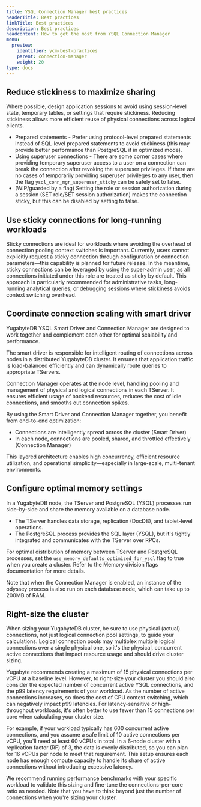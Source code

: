 ```yaml
---
title: YSQL Connection Manager best practices
headerTitle: Best practices
linkTitle: Best practices
description: Best practices
headcontent: How to get the most from YSQL Connection Manager
menu:
  preview:
    identifier: ycm-best-practices
    parent: connection-manager
    weight: 20
type: docs
---
```


## Reduce stickiness to maximize sharing

Where possible, design application sessions to avoid using session-level state, temporary tables, or settings that require stickiness. Reducing stickiness allows more efficient reuse of physical connections across logical clients.

- Prepared statements - Prefer using protocol-level prepared statements instead of SQL-level prepared statements to avoid stickiness (this may provide better performance than PostgreSQL if in optimized mode).
- Using superuser connections - There are some corner cases where providing temporary superuser access to a user on a connection can break the connection after revoking the superuser privileges. If there are no cases of temporarily providing superuser privileges to any user, then the flag `ysql_conn_mgr_superuser_sticky` can be safely set to false.
- (WIP/guarded by a flag) Setting the role or session authorization during a session (SET role/SET session authorization) makes the connection sticky, but this can be disabled by setting <WIP flag name> to false.

## Use sticky connections for long-running workloads

Sticky connections are ideal for workloads where avoiding the overhead of connection pooling context switches is important. Currently, users cannot explicitly request a sticky connection through configuration or connection parameters—this capability is planned for future release. In the meantime, sticky connections can be leveraged by using the super-admin user, as all connections initiated under this role are treated as sticky by default. This approach is particularly recommended for administrative tasks, long-running analytical queries, or debugging sessions where stickiness avoids context switching overhead.

## Coordinate connection scaling with smart driver

YugabyteDB YSQL Smart Driver and Connection Manager are designed to work together and complement each other for optimal scalability and performance.

The smart driver is responsible for intelligent routing of connections across nodes in a distributed YugabyteDB cluster. It ensures that application traffic is load-balanced efficiently and can dynamically route queries to appropriate TServers.

Connection Manager operates at the node level, handling pooling and management of physical and logical connections in each TServer. It ensures efficient usage of backend resources, reduces the cost of idle connections, and smooths out connection spikes.

By using the Smart Driver and Connection Manager together, you benefit from end-to-end optimization:

- Connections are intelligently spread across the cluster (Smart Driver)
- In each node, connections are pooled, shared, and throttled effectively (Connection Manager)

This layered architecture enables high concurrency, efficient resource utilization, and operational simplicity—especially in large-scale, multi-tenant environments.

## Configure optimal memory settings

In a YugabyteDB node, the TServer and PostgreSQL (YSQL) processes run side-by-side and share the memory available on a database node.

- The TServer handles data storage, replication (DocDB), and tablet-level operations.
- The PostgreSQL process provides the SQL layer (YSQL), but it's tightly integrated and communicates with the TServer over RPCs.

For optimal distribution of memory between TServer and PostgreSQL processes, set the `use_memory_defaults_optimized_for_ysql` flag to true when you create a cluster. Refer to the Memory division flags documentation for more details.

Note that when the Connection Manager is enabled, an instance of the odyssey process is also run on each database node, which can take up to 200MB of RAM.

## Right-size the cluster

When sizing your YugabyteDB cluster, be sure to use physical (actual) connections, not just logical connection pool settings, to guide your calculations. Logical connection pools may multiplex multiple logical connections over a single physical one, so it's the physical, concurrent active connections that impact resource usage and should drive cluster sizing.

Yugabyte recommends creating a maximum of 15 physical connections per vCPU at a baseline level. However, to right-size your cluster you should also consider the expected number of concurrent active YSQL connections, and the p99 latency requirements of your workload. As the number of active connections increases, so does the cost of CPU context switching, which can negatively impact p99 latencies. For latency-sensitive or high-throughput workloads, it's often better to use fewer than 15 connections per core when calculating your cluster size.

For example, if your workload typically has 600 concurrent active connections, and you assume a safe limit of 10 active connections per vCPU, you'll need at least 60 vCPUs in total. In a 6-node cluster with a replication factor (RF) of 3, the data is evenly distributed, so you can plan for 16 vCPUs per node to meet that requirement. This setup ensures each node has enough compute capacity to handle its share of active connections without introducing excessive latency.

We recommend running performance benchmarks with your specific workload to validate this sizing and fine-tune the connections-per-core ratio as needed. Note that you have to think beyond just the number of connections when you're sizing your cluster.
